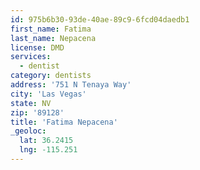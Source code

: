 ```yaml
---
id: 975b6b30-93de-40ae-89c9-6fcd04daedb1
first_name: Fatima
last_name: Nepacena
license: DMD
services:
  - dentist
category: dentists
address: '751 N Tenaya Way'
city: 'Las Vegas'
state: NV
zip: '89128'
title: 'Fatima Nepacena'
_geoloc:
  lat: 36.2415
  lng: -115.251
---
```

